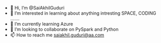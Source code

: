 - 👋 Hi, I’m @SaiAkhilGuduri
- 👀 I’m interested in learning about anything intresting SPACE, CODING .......
- 🌱 I’m currently learning Azure
- 💞️ I’m looking to collaborate on PySpark and Python
- 📫 How to reach me saiakhil.guduri@aa.com

<!---
SaiAkhilGuduri/SaiAkhilGuduri is a ✨ special ✨ repository because its `README.md` (this file) appears on your GitHub profile.
You can click the Preview link to take a look at your changes.
--->
